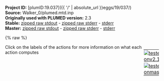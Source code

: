 **Project ID:** [plumID:19.037]({{ '/' | absolute_url }}eggs/19/037/)  
**Source:** Walker_0/plumed.mtd.inp  
**Originally used with PLUMED version:** 2.3  
**Stable:** [zipped raw stdout](plumed.mtd.inp.plumed.stdout.txt.zip) - [zipped raw stderr](plumed.mtd.inp.plumed.stderr.txt.zip) - [stderr](plumed.mtd.inp.plumed.stderr)  
**Master:** [zipped raw stdout](plumed.mtd.inp.plumed_master.stdout.txt.zip) - [zipped raw stderr](plumed.mtd.inp.plumed_master.stderr.txt.zip) - [stderr](plumed.mtd.inp.plumed_master.stderr)  

{% raw %}
<div style="width: 100%; float:left">
<div style="width: 90%; float:left" id="value_details_data/Walker_0/plumed.mtd.inp"> Click on the labels of the actions for more information on what each action computes </div>
<div style="width: 10%; float:left"><table><tr><td style="padding:1px"><a href="plumed.mtd.inp.plumed.stderr"><img src="https://img.shields.io/badge/v2.10-passing-green.svg" alt="tested onv2.10" /></a></td></tr><tr><td style="padding:1px"><a href="plumed.mtd.inp.plumed_master.stderr"><img src="https://img.shields.io/badge/master-passing-green.svg" alt="tested onmaster" /></a></td></tr></table></div></div>
<pre style="width=97%;">
<span class="plumedtooltip" style="color:green">RESTART<span class="right">Activate restart. <a href="https://www.plumed.org/doc-master/user-doc/html/_r_e_s_t_a_r_t.html" style="color:green">More details</a><i></i></span></span>
<br/><span style="color:blue" class="comment"># Units</span>
<span style="display:none;" id="data/Walker_0/plumed.mtd.inp">The RESTART action with label <b></b> calculates something</span><span class="plumedtooltip" style="color:green">UNITS<span class="right">This command sets the internal units for the code. <a href="https://www.plumed.org/doc-master/user-doc/html/_u_n_i_t_s.html" style="color:green">More details</a><i></i></span></span> <span class="plumedtooltip">ENERGY<span class="right">the units of energy<i></i></span></span>=eV <span class="plumedtooltip">LENGTH<span class="right">the units of lengths<i></i></span></span>=A <span class="plumedtooltip">TIME<span class="right">the units of time<i></i></span></span>=ps

<span style="color:blue" class="comment"># CV(s)</span>
<br/><b name="data/Walker_0/plumed.mtd.inpd1" onclick='showPath("data/Walker_0/plumed.mtd.inp","data/Walker_0/plumed.mtd.inpd1","data/Walker_0/plumed.mtd.inpd1","black")'>d1</b><span style="display:none;" id="data/Walker_0/plumed.mtd.inpd1">The DISTANCE action with label <b>d1</b> calculates the following quantities:<table  align="center" frame="void" width="95%" cellpadding="5%"><tr><td width="5%"><b> Quantity </b>  </td><td width="5%"><b> Type </b>  </td><td><b> Description </b> </td></tr><tr><td width="5%">d1</td><td width="5%"><font color="black">scalar</font></td><td>the DISTANCE between this pair of atoms</td></tr></table></span>: <span class="plumedtooltip" style="color:green">DISTANCE<span class="right">Calculate the distance between a pair of atoms. <a href="https://www.plumed.org/doc-master/user-doc/html/_d_i_s_t_a_n_c_e.html" style="color:green">More details</a><i></i></span></span> <span class="plumedtooltip">ATOMS<span class="right">the pair of atom that we are calculating the distance between<i></i></span></span>=9,52
<b name="data/Walker_0/plumed.mtd.inpd2" onclick='showPath("data/Walker_0/plumed.mtd.inp","data/Walker_0/plumed.mtd.inpd2","data/Walker_0/plumed.mtd.inpd2","black")'>d2</b><span style="display:none;" id="data/Walker_0/plumed.mtd.inpd2">The DISTANCE action with label <b>d2</b> calculates the following quantities:<table  align="center" frame="void" width="95%" cellpadding="5%"><tr><td width="5%"><b> Quantity </b>  </td><td width="5%"><b> Type </b>  </td><td><b> Description </b> </td></tr><tr><td width="5%">d2</td><td width="5%"><font color="black">scalar</font></td><td>the DISTANCE between this pair of atoms</td></tr></table></span>: <span class="plumedtooltip" style="color:green">DISTANCE<span class="right">Calculate the distance between a pair of atoms. <a href="https://www.plumed.org/doc-master/user-doc/html/_d_i_s_t_a_n_c_e.html" style="color:green">More details</a><i></i></span></span> <span class="plumedtooltip">ATOMS<span class="right">the pair of atom that we are calculating the distance between<i></i></span></span>=24,67

<b name="data/Walker_0/plumed.mtd.inpv1" onclick='showPath("data/Walker_0/plumed.mtd.inp","data/Walker_0/plumed.mtd.inpv1","data/Walker_0/plumed.mtd.inpv1","black")'>v1</b><span style="display:none;" id="data/Walker_0/plumed.mtd.inpv1">The DISTANCE action with label <b>v1</b> calculates the following quantities:<table  align="center" frame="void" width="95%" cellpadding="5%"><tr><td width="5%"><b> Quantity </b>  </td><td width="5%"><b> Type </b>  </td><td><b> Description </b> </td></tr><tr><td width="5%">v1.x</td><td width="5%"><font color="black">scalar</font></td><td>the x-component of the vector connecting the two atoms</td></tr><tr><td width="5%">v1.y</td><td width="5%"><font color="black">scalar</font></td><td>the y-component of the vector connecting the two atoms</td></tr><tr><td width="5%">v1.z</td><td width="5%"><font color="black">scalar</font></td><td>the z-component of the vector connecting the two atoms</td></tr></table></span>: <span class="plumedtooltip" style="color:green">DISTANCE<span class="right">Calculate the distance between a pair of atoms. <a href="https://www.plumed.org/doc-master/user-doc/html/_d_i_s_t_a_n_c_e.html" style="color:green">More details</a><i></i></span></span> <span class="plumedtooltip">ATOMS<span class="right">the pair of atom that we are calculating the distance between<i></i></span></span>=8,16 <span class="plumedtooltip">COMPONENTS<span class="right"> calculate the x, y and z components of the distance separately and store them as label<i></i></span></span>
<b name="data/Walker_0/plumed.mtd.inpv2" onclick='showPath("data/Walker_0/plumed.mtd.inp","data/Walker_0/plumed.mtd.inpv2","data/Walker_0/plumed.mtd.inpv2","black")'>v2</b><span style="display:none;" id="data/Walker_0/plumed.mtd.inpv2">The DISTANCE action with label <b>v2</b> calculates the following quantities:<table  align="center" frame="void" width="95%" cellpadding="5%"><tr><td width="5%"><b> Quantity </b>  </td><td width="5%"><b> Type </b>  </td><td><b> Description </b> </td></tr><tr><td width="5%">v2.x</td><td width="5%"><font color="black">scalar</font></td><td>the x-component of the vector connecting the two atoms</td></tr><tr><td width="5%">v2.y</td><td width="5%"><font color="black">scalar</font></td><td>the y-component of the vector connecting the two atoms</td></tr><tr><td width="5%">v2.z</td><td width="5%"><font color="black">scalar</font></td><td>the z-component of the vector connecting the two atoms</td></tr></table></span>: <span class="plumedtooltip" style="color:green">DISTANCE<span class="right">Calculate the distance between a pair of atoms. <a href="https://www.plumed.org/doc-master/user-doc/html/_d_i_s_t_a_n_c_e.html" style="color:green">More details</a><i></i></span></span> <span class="plumedtooltip">ATOMS<span class="right">the pair of atom that we are calculating the distance between<i></i></span></span>=21,16 <span class="plumedtooltip">COMPONENTS<span class="right"> calculate the x, y and z components of the distance separately and store them as label<i></i></span></span>
<b name="data/Walker_0/plumed.mtd.inpv3" onclick='showPath("data/Walker_0/plumed.mtd.inp","data/Walker_0/plumed.mtd.inpv3","data/Walker_0/plumed.mtd.inpv3","black")'>v3</b><span style="display:none;" id="data/Walker_0/plumed.mtd.inpv3">The DISTANCE action with label <b>v3</b> calculates the following quantities:<table  align="center" frame="void" width="95%" cellpadding="5%"><tr><td width="5%"><b> Quantity </b>  </td><td width="5%"><b> Type </b>  </td><td><b> Description </b> </td></tr><tr><td width="5%">v3.x</td><td width="5%"><font color="black">scalar</font></td><td>the x-component of the vector connecting the two atoms</td></tr><tr><td width="5%">v3.y</td><td width="5%"><font color="black">scalar</font></td><td>the y-component of the vector connecting the two atoms</td></tr><tr><td width="5%">v3.z</td><td width="5%"><font color="black">scalar</font></td><td>the z-component of the vector connecting the two atoms</td></tr></table></span>: <span class="plumedtooltip" style="color:green">DISTANCE<span class="right">Calculate the distance between a pair of atoms. <a href="https://www.plumed.org/doc-master/user-doc/html/_d_i_s_t_a_n_c_e.html" style="color:green">More details</a><i></i></span></span> <span class="plumedtooltip">ATOMS<span class="right">the pair of atom that we are calculating the distance between<i></i></span></span>=51,59 <span class="plumedtooltip">COMPONENTS<span class="right"> calculate the x, y and z components of the distance separately and store them as label<i></i></span></span>
<b name="data/Walker_0/plumed.mtd.inpv4" onclick='showPath("data/Walker_0/plumed.mtd.inp","data/Walker_0/plumed.mtd.inpv4","data/Walker_0/plumed.mtd.inpv4","black")'>v4</b><span style="display:none;" id="data/Walker_0/plumed.mtd.inpv4">The DISTANCE action with label <b>v4</b> calculates the following quantities:<table  align="center" frame="void" width="95%" cellpadding="5%"><tr><td width="5%"><b> Quantity </b>  </td><td width="5%"><b> Type </b>  </td><td><b> Description </b> </td></tr><tr><td width="5%">v4.x</td><td width="5%"><font color="black">scalar</font></td><td>the x-component of the vector connecting the two atoms</td></tr><tr><td width="5%">v4.y</td><td width="5%"><font color="black">scalar</font></td><td>the y-component of the vector connecting the two atoms</td></tr><tr><td width="5%">v4.z</td><td width="5%"><font color="black">scalar</font></td><td>the z-component of the vector connecting the two atoms</td></tr></table></span>: <span class="plumedtooltip" style="color:green">DISTANCE<span class="right">Calculate the distance between a pair of atoms. <a href="https://www.plumed.org/doc-master/user-doc/html/_d_i_s_t_a_n_c_e.html" style="color:green">More details</a><i></i></span></span> <span class="plumedtooltip">ATOMS<span class="right">the pair of atom that we are calculating the distance between<i></i></span></span>=64,59 <span class="plumedtooltip">COMPONENTS<span class="right"> calculate the x, y and z components of the distance separately and store them as label<i></i></span></span>
<br/><b name="data/Walker_0/plumed.mtd.inpfx" onclick='showPath("data/Walker_0/plumed.mtd.inp","data/Walker_0/plumed.mtd.inpfx","data/Walker_0/plumed.mtd.inpfx","black")'>fx</b><span style="display:none;" id="data/Walker_0/plumed.mtd.inpfx">The MATHEVAL action with label <b>fx</b> calculates the following quantities:<table  align="center" frame="void" width="95%" cellpadding="5%"><tr><td width="5%"><b> Quantity </b>  </td><td width="5%"><b> Type </b>  </td><td><b> Description </b> </td></tr><tr><td width="5%">fx</td><td width="5%"><font color="black">scalar</font></td><td>an arbitrary function</td></tr></table></span>: <span class="plumedtooltip" style="color:green">MATHEVAL<span class="right">An alias to the CUSTOM function that can also be used to calaculate combinations of variables using a custom expression. <a href="https://www.plumed.org/doc-master/user-doc/html/_m_a_t_h_e_v_a_l.html" style="color:green">More details</a><i></i></span></span> <span class="plumedtooltip">ARG<span class="right">the values input to this function<i></i></span></span>=<b name="data/Walker_0/plumed.mtd.inpv1">v1.y</b>,<b name="data/Walker_0/plumed.mtd.inpv1">v1.z</b>,<b name="data/Walker_0/plumed.mtd.inpv2">v2.y</b>,<b name="data/Walker_0/plumed.mtd.inpv2">v2.z</b> <span class="plumedtooltip">VAR<span class="right">the names to give each of the arguments in the function<i></i></span></span>=ay,az,by,bz <span class="plumedtooltip">FUNC<span class="right">the function you wish to evaluate<i></i></span></span>=ay*bz-az*by <span class="plumedtooltip">PERIODIC<span class="right">if the output of your function is periodic then you should specify the periodicity of the function<i></i></span></span>=-24.9215,24.9215
<b name="data/Walker_0/plumed.mtd.inpfy" onclick='showPath("data/Walker_0/plumed.mtd.inp","data/Walker_0/plumed.mtd.inpfy","data/Walker_0/plumed.mtd.inpfy","black")'>fy</b><span style="display:none;" id="data/Walker_0/plumed.mtd.inpfy">The MATHEVAL action with label <b>fy</b> calculates the following quantities:<table  align="center" frame="void" width="95%" cellpadding="5%"><tr><td width="5%"><b> Quantity </b>  </td><td width="5%"><b> Type </b>  </td><td><b> Description </b> </td></tr><tr><td width="5%">fy</td><td width="5%"><font color="black">scalar</font></td><td>an arbitrary function</td></tr></table></span>: <span class="plumedtooltip" style="color:green">MATHEVAL<span class="right">An alias to the CUSTOM function that can also be used to calaculate combinations of variables using a custom expression. <a href="https://www.plumed.org/doc-master/user-doc/html/_m_a_t_h_e_v_a_l.html" style="color:green">More details</a><i></i></span></span> <span class="plumedtooltip">ARG<span class="right">the values input to this function<i></i></span></span>=<b name="data/Walker_0/plumed.mtd.inpv1">v1.x</b>,<b name="data/Walker_0/plumed.mtd.inpv1">v1.z</b>,<b name="data/Walker_0/plumed.mtd.inpv2">v2.x</b>,<b name="data/Walker_0/plumed.mtd.inpv2">v2.z</b> <span class="plumedtooltip">VAR<span class="right">the names to give each of the arguments in the function<i></i></span></span>=ax,az,bx,bz <span class="plumedtooltip">FUNC<span class="right">the function you wish to evaluate<i></i></span></span>=az*bx-ax*bz <span class="plumedtooltip">PERIODIC<span class="right">if the output of your function is periodic then you should specify the periodicity of the function<i></i></span></span>=-24.9215,24.9215
<b name="data/Walker_0/plumed.mtd.inpfz" onclick='showPath("data/Walker_0/plumed.mtd.inp","data/Walker_0/plumed.mtd.inpfz","data/Walker_0/plumed.mtd.inpfz","black")'>fz</b><span style="display:none;" id="data/Walker_0/plumed.mtd.inpfz">The MATHEVAL action with label <b>fz</b> calculates the following quantities:<table  align="center" frame="void" width="95%" cellpadding="5%"><tr><td width="5%"><b> Quantity </b>  </td><td width="5%"><b> Type </b>  </td><td><b> Description </b> </td></tr><tr><td width="5%">fz</td><td width="5%"><font color="black">scalar</font></td><td>an arbitrary function</td></tr></table></span>: <span class="plumedtooltip" style="color:green">MATHEVAL<span class="right">An alias to the CUSTOM function that can also be used to calaculate combinations of variables using a custom expression. <a href="https://www.plumed.org/doc-master/user-doc/html/_m_a_t_h_e_v_a_l.html" style="color:green">More details</a><i></i></span></span> <span class="plumedtooltip">ARG<span class="right">the values input to this function<i></i></span></span>=<b name="data/Walker_0/plumed.mtd.inpv1">v1.x</b>,<b name="data/Walker_0/plumed.mtd.inpv1">v1.y</b>,<b name="data/Walker_0/plumed.mtd.inpv2">v2.x</b>,<b name="data/Walker_0/plumed.mtd.inpv2">v2.y</b> <span class="plumedtooltip">VAR<span class="right">the names to give each of the arguments in the function<i></i></span></span>=ax,ay,bx,by <span class="plumedtooltip">FUNC<span class="right">the function you wish to evaluate<i></i></span></span>=ax*by-ay*bx <span class="plumedtooltip">PERIODIC<span class="right">if the output of your function is periodic then you should specify the periodicity of the function<i></i></span></span>=-24.9215,24.9215

<b name="data/Walker_0/plumed.mtd.inpgx" onclick='showPath("data/Walker_0/plumed.mtd.inp","data/Walker_0/plumed.mtd.inpgx","data/Walker_0/plumed.mtd.inpgx","black")'>gx</b><span style="display:none;" id="data/Walker_0/plumed.mtd.inpgx">The MATHEVAL action with label <b>gx</b> calculates the following quantities:<table  align="center" frame="void" width="95%" cellpadding="5%"><tr><td width="5%"><b> Quantity </b>  </td><td width="5%"><b> Type </b>  </td><td><b> Description </b> </td></tr><tr><td width="5%">gx</td><td width="5%"><font color="black">scalar</font></td><td>an arbitrary function</td></tr></table></span>: <span class="plumedtooltip" style="color:green">MATHEVAL<span class="right">An alias to the CUSTOM function that can also be used to calaculate combinations of variables using a custom expression. <a href="https://www.plumed.org/doc-master/user-doc/html/_m_a_t_h_e_v_a_l.html" style="color:green">More details</a><i></i></span></span> <span class="plumedtooltip">ARG<span class="right">the values input to this function<i></i></span></span>=<b name="data/Walker_0/plumed.mtd.inpv3">v3.y</b>,<b name="data/Walker_0/plumed.mtd.inpv3">v3.z</b>,<b name="data/Walker_0/plumed.mtd.inpv4">v4.y</b>,<b name="data/Walker_0/plumed.mtd.inpv4">v4.z</b> <span class="plumedtooltip">VAR<span class="right">the names to give each of the arguments in the function<i></i></span></span>=ay,az,by,bz <span class="plumedtooltip">FUNC<span class="right">the function you wish to evaluate<i></i></span></span>=ay*bz-az*by <span class="plumedtooltip">PERIODIC<span class="right">if the output of your function is periodic then you should specify the periodicity of the function<i></i></span></span>=-24.9215,24.9215
<b name="data/Walker_0/plumed.mtd.inpgy" onclick='showPath("data/Walker_0/plumed.mtd.inp","data/Walker_0/plumed.mtd.inpgy","data/Walker_0/plumed.mtd.inpgy","black")'>gy</b><span style="display:none;" id="data/Walker_0/plumed.mtd.inpgy">The MATHEVAL action with label <b>gy</b> calculates the following quantities:<table  align="center" frame="void" width="95%" cellpadding="5%"><tr><td width="5%"><b> Quantity </b>  </td><td width="5%"><b> Type </b>  </td><td><b> Description </b> </td></tr><tr><td width="5%">gy</td><td width="5%"><font color="black">scalar</font></td><td>an arbitrary function</td></tr></table></span>: <span class="plumedtooltip" style="color:green">MATHEVAL<span class="right">An alias to the CUSTOM function that can also be used to calaculate combinations of variables using a custom expression. <a href="https://www.plumed.org/doc-master/user-doc/html/_m_a_t_h_e_v_a_l.html" style="color:green">More details</a><i></i></span></span> <span class="plumedtooltip">ARG<span class="right">the values input to this function<i></i></span></span>=<b name="data/Walker_0/plumed.mtd.inpv3">v3.x</b>,<b name="data/Walker_0/plumed.mtd.inpv3">v3.z</b>,<b name="data/Walker_0/plumed.mtd.inpv4">v4.x</b>,<b name="data/Walker_0/plumed.mtd.inpv4">v4.z</b> <span class="plumedtooltip">VAR<span class="right">the names to give each of the arguments in the function<i></i></span></span>=ax,az,bx,bz <span class="plumedtooltip">FUNC<span class="right">the function you wish to evaluate<i></i></span></span>=az*bx-ax*bz <span class="plumedtooltip">PERIODIC<span class="right">if the output of your function is periodic then you should specify the periodicity of the function<i></i></span></span>=-24.9215,24.9215
<b name="data/Walker_0/plumed.mtd.inpgz" onclick='showPath("data/Walker_0/plumed.mtd.inp","data/Walker_0/plumed.mtd.inpgz","data/Walker_0/plumed.mtd.inpgz","black")'>gz</b><span style="display:none;" id="data/Walker_0/plumed.mtd.inpgz">The MATHEVAL action with label <b>gz</b> calculates the following quantities:<table  align="center" frame="void" width="95%" cellpadding="5%"><tr><td width="5%"><b> Quantity </b>  </td><td width="5%"><b> Type </b>  </td><td><b> Description </b> </td></tr><tr><td width="5%">gz</td><td width="5%"><font color="black">scalar</font></td><td>an arbitrary function</td></tr></table></span>: <span class="plumedtooltip" style="color:green">MATHEVAL<span class="right">An alias to the CUSTOM function that can also be used to calaculate combinations of variables using a custom expression. <a href="https://www.plumed.org/doc-master/user-doc/html/_m_a_t_h_e_v_a_l.html" style="color:green">More details</a><i></i></span></span> <span class="plumedtooltip">ARG<span class="right">the values input to this function<i></i></span></span>=<b name="data/Walker_0/plumed.mtd.inpv3">v3.x</b>,<b name="data/Walker_0/plumed.mtd.inpv3">v3.y</b>,<b name="data/Walker_0/plumed.mtd.inpv4">v4.x</b>,<b name="data/Walker_0/plumed.mtd.inpv4">v4.y</b> <span class="plumedtooltip">VAR<span class="right">the names to give each of the arguments in the function<i></i></span></span>=ax,ay,bx,by <span class="plumedtooltip">FUNC<span class="right">the function you wish to evaluate<i></i></span></span>=ax*by-ay*bx <span class="plumedtooltip">PERIODIC<span class="right">if the output of your function is periodic then you should specify the periodicity of the function<i></i></span></span>=-24.9215,24.9215

<span class="plumedtooltip" style="color:green">MATHEVAL<span class="right">An alias to the CUSTOM function that can also be used to calaculate combinations of variables using a custom expression. <a href="https://www.plumed.org/doc-master/user-doc/html/_m_a_t_h_e_v_a_l.html" style="color:green">More details</a><i></i></span></span> ...
<span class="plumedtooltip">LABEL<span class="right">a label for the action so that its output can be referenced in the input to other actions<i></i></span></span>=<b name="data/Walker_0/plumed.mtd.inptheta" onclick='showPath("data/Walker_0/plumed.mtd.inp","data/Walker_0/plumed.mtd.inptheta","data/Walker_0/plumed.mtd.inptheta","black")'>theta</b><span style="display:none;" id="data/Walker_0/plumed.mtd.inptheta">The MATHEVAL action with label <b>theta</b> calculates the following quantities:<table  align="center" frame="void" width="95%" cellpadding="5%"><tr><td width="5%"><b> Quantity </b>  </td><td width="5%"><b> Type </b>  </td><td><b> Description </b> </td></tr><tr><td width="5%">theta</td><td width="5%"><font color="black">scalar</font></td><td>an arbitrary function</td></tr></table></span>
<span class="plumedtooltip">ARG<span class="right">the values input to this function<i></i></span></span>=<b name="data/Walker_0/plumed.mtd.inpfx">fx</b>,<b name="data/Walker_0/plumed.mtd.inpfy">fy</b>,<b name="data/Walker_0/plumed.mtd.inpfz">fz</b>,<b name="data/Walker_0/plumed.mtd.inpgx">gx</b>,<b name="data/Walker_0/plumed.mtd.inpgy">gy</b>,<b name="data/Walker_0/plumed.mtd.inpgz">gz</b>
<span class="plumedtooltip">VAR<span class="right">the names to give each of the arguments in the function<i></i></span></span>=ax,ay,az,bx,by,bz
<span class="plumedtooltip">FUNC<span class="right">the function you wish to evaluate<i></i></span></span>=(ax*bx+ay*by+az*bz)/sqrt((ax*ax+ay*ay+az*az)*(bx*bx+by*by+bz*bz))
<span class="plumedtooltip">PERIODIC<span class="right">if the output of your function is periodic then you should specify the periodicity of the function<i></i></span></span>=-2,2
... MATHEVAL
<br/><span style="color:blue" class="comment"># Walls</span>
<b name="data/Walker_0/plumed.mtd.inpuwall1" onclick='showPath("data/Walker_0/plumed.mtd.inp","data/Walker_0/plumed.mtd.inpuwall1","data/Walker_0/plumed.mtd.inpuwall1","black")'>uwall1</b><span style="display:none;" id="data/Walker_0/plumed.mtd.inpuwall1">The UPPER_WALLS action with label <b>uwall1</b> calculates the following quantities:<table  align="center" frame="void" width="95%" cellpadding="5%"><tr><td width="5%"><b> Quantity </b>  </td><td width="5%"><b> Type </b>  </td><td><b> Description </b> </td></tr><tr><td width="5%">uwall1.bias</td><td width="5%"><font color="black">scalar</font></td><td>the instantaneous value of the bias potential</td></tr><tr><td width="5%">uwall1.force2</td><td width="5%"><font color="black">scalar</font></td><td>the instantaneous value of the squared force due to this bias potential</td></tr></table></span>: <span class="plumedtooltip" style="color:green">UPPER_WALLS<span class="right">Defines a wall for the value of one or more collective variables, <a href="https://www.plumed.org/doc-master/user-doc/html/_u_p_p_e_r__w_a_l_l_s.html" style="color:green">More details</a><i></i></span></span> <span class="plumedtooltip">ARG<span class="right">the arguments on which the bias is acting<i></i></span></span>=<b name="data/Walker_0/plumed.mtd.inpd1">d1</b> <span class="plumedtooltip">AT<span class="right">the positions of the wall<i></i></span></span>=22.0 <span class="plumedtooltip">KAPPA<span class="right">the force constant for the wall<i></i></span></span>=1000 <span class="plumedtooltip">EXP<span class="right"> the powers for the walls<i></i></span></span>=2 <span class="plumedtooltip">EPS<span class="right"> the values for s_i in the expression for a wall<i></i></span></span>=1 <span class="plumedtooltip">OFFSET<span class="right"> the offset for the start of the wall<i></i></span></span>=0
<b name="data/Walker_0/plumed.mtd.inpuwall2" onclick='showPath("data/Walker_0/plumed.mtd.inp","data/Walker_0/plumed.mtd.inpuwall2","data/Walker_0/plumed.mtd.inpuwall2","black")'>uwall2</b><span style="display:none;" id="data/Walker_0/plumed.mtd.inpuwall2">The UPPER_WALLS action with label <b>uwall2</b> calculates the following quantities:<table  align="center" frame="void" width="95%" cellpadding="5%"><tr><td width="5%"><b> Quantity </b>  </td><td width="5%"><b> Type </b>  </td><td><b> Description </b> </td></tr><tr><td width="5%">uwall2.bias</td><td width="5%"><font color="black">scalar</font></td><td>the instantaneous value of the bias potential</td></tr><tr><td width="5%">uwall2.force2</td><td width="5%"><font color="black">scalar</font></td><td>the instantaneous value of the squared force due to this bias potential</td></tr></table></span>: <span class="plumedtooltip" style="color:green">UPPER_WALLS<span class="right">Defines a wall for the value of one or more collective variables, <a href="https://www.plumed.org/doc-master/user-doc/html/_u_p_p_e_r__w_a_l_l_s.html" style="color:green">More details</a><i></i></span></span> <span class="plumedtooltip">ARG<span class="right">the arguments on which the bias is acting<i></i></span></span>=<b name="data/Walker_0/plumed.mtd.inpd2">d2</b> <span class="plumedtooltip">AT<span class="right">the positions of the wall<i></i></span></span>=22.0 <span class="plumedtooltip">KAPPA<span class="right">the force constant for the wall<i></i></span></span>=1000 <span class="plumedtooltip">EXP<span class="right"> the powers for the walls<i></i></span></span>=2 <span class="plumedtooltip">EPS<span class="right"> the values for s_i in the expression for a wall<i></i></span></span>=1 <span class="plumedtooltip">OFFSET<span class="right"> the offset for the start of the wall<i></i></span></span>=0

<span style="color:blue" class="comment"># Metadynamics</span>
<span id="data/Walker_0/plumed.mtd.inpdefmtd_short"><span class="plumedtooltip" style="color:green">METAD<span class="right">Used to performed metadynamics on one or more collective variables. This action has <a class="toggler" href='javascript:;' onclick='toggleDisplay("data/Walker_0/plumed.mtd.inpdefmtd");'>hidden defaults</a>. <a href="https://www.plumed.org/doc-master/user-doc/html/_m_e_t_a_d.html">More details</a><i></i></span></span> ...
  <span class="plumedtooltip">LABEL<span class="right">a label for the action so that its output can be referenced in the input to other actions<i></i></span></span>=<b name="data/Walker_0/plumed.mtd.inpmtd" onclick='showPath("data/Walker_0/plumed.mtd.inp","data/Walker_0/plumed.mtd.inpmtd","data/Walker_0/plumed.mtd.inpmtd","black")'>mtd</b><span style="display:none;" id="data/Walker_0/plumed.mtd.inpmtd">The METAD action with label <b>mtd</b> calculates the following quantities:<table  align="center" frame="void" width="95%" cellpadding="5%"><tr><td width="5%"><b> Quantity </b>  </td><td width="5%"><b> Type </b>  </td><td><b> Description </b> </td></tr><tr><td width="5%">mtd.bias</td><td width="5%"><font color="black">scalar</font></td><td>the instantaneous value of the bias potential</td></tr></table></span>
  <span class="plumedtooltip">ARG<span class="right">the labels of the scalars on which the bias will act<i></i></span></span>=<b name="data/Walker_0/plumed.mtd.inpd1">d1</b>,<b name="data/Walker_0/plumed.mtd.inpd2">d2</b>,<b name="data/Walker_0/plumed.mtd.inptheta">theta</b>
  <span class="plumedtooltip">SIGMA<span class="right">the widths of the Gaussian hills<i></i></span></span>=0.2,0.2,0.05
  <span class="plumedtooltip">PACE<span class="right">the frequency for hill addition<i></i></span></span>=1000
  <span class="plumedtooltip">HEIGHT<span class="right">the heights of the Gaussian hills<i></i></span></span>=0.026
  <span class="plumedtooltip">BIASFACTOR<span class="right">use well tempered metadynamics and use this bias factor<i></i></span></span>=5 <span class="plumedtooltip">TEMP<span class="right">the system temperature - this is only needed if you are doing well-tempered metadynamics<i></i></span></span>=300
  <span class="plumedtooltip">WALKERS_DIR<span class="right">shared directory with the hills files from all the walkers<i></i></span></span>=<b name="data/Walker_0/plumed.mtd.inp">../HILLS_DIR</b> 
  <span class="plumedtooltip">WALKERS_RSTRIDE<span class="right">stride for reading hills files<i></i></span></span>=500 
  <span class="plumedtooltip">WALKERS_N<span class="right">number of walkers<i></i></span></span>=2
  <span class="plumedtooltip">WALKERS_ID<span class="right">walker id<i></i></span></span>=0
... METAD
</span><span id="data/Walker_0/plumed.mtd.inpdefmtd_long" style="display:none;"><span class="plumedtooltip" style="color:green">METAD<span class="right">Used to performed metadynamics on one or more collective variables. This action uses the <a class="toggler" href='javascript:;' onclick='toggleDisplay("data/Walker_0/plumed.mtd.inpdefmtd");'>defaults shown here</a>. <a href="https://www.plumed.org/doc-master/user-doc/html/_m_e_t_a_d.html">More details</a><i></i></span></span> ...
  <span class="plumedtooltip">LABEL<span class="right">a label for the action so that its output can be referenced in the input to other actions<i></i></span></span>=<b name="data/Walker_0/plumed.mtd.inpmtd" onclick='showPath("data/Walker_0/plumed.mtd.inp","data/Walker_0/plumed.mtd.inpmtd","data/Walker_0/plumed.mtd.inpmtd","black")'>mtd</b>
  <span class="plumedtooltip">ARG<span class="right">the labels of the scalars on which the bias will act<i></i></span></span>=<b name="data/Walker_0/plumed.mtd.inpd1">d1</b>,<b name="data/Walker_0/plumed.mtd.inpd2">d2</b>,<b name="data/Walker_0/plumed.mtd.inptheta">theta</b>
  <span class="plumedtooltip">SIGMA<span class="right">the widths of the Gaussian hills<i></i></span></span>=0.2,0.2,0.05
  <span class="plumedtooltip">PACE<span class="right">the frequency for hill addition<i></i></span></span>=1000
  <span class="plumedtooltip">HEIGHT<span class="right">the heights of the Gaussian hills<i></i></span></span>=0.026
  <span class="plumedtooltip">BIASFACTOR<span class="right">use well tempered metadynamics and use this bias factor<i></i></span></span>=5 <span class="plumedtooltip">TEMP<span class="right">the system temperature - this is only needed if you are doing well-tempered metadynamics<i></i></span></span>=300
  <span class="plumedtooltip">WALKERS_DIR<span class="right">shared directory with the hills files from all the walkers<i></i></span></span>=<b name="data/Walker_0/plumed.mtd.inp">../HILLS_DIR</b> 
  <span class="plumedtooltip">WALKERS_RSTRIDE<span class="right">stride for reading hills files<i></i></span></span>=500 
  <span class="plumedtooltip">WALKERS_N<span class="right">number of walkers<i></i></span></span>=2
  <span class="plumedtooltip">WALKERS_ID<span class="right">walker id<i></i></span></span>=0
 <span class="plumedtooltip">FILE<span class="right"> a file in which the list of added hills is stored<i></i></span></span>=HILLS
... METAD
</span><br/><span style="color:blue" class="comment"># Print CV</span>
<span class="plumedtooltip" style="color:green">PRINT<span class="right">Print quantities to a file. <a href="https://www.plumed.org/doc-master/user-doc/html/_p_r_i_n_t.html" style="color:green">More details</a><i></i></span></span> <span class="plumedtooltip">ARG<span class="right">the labels of the values that you would like to print to the file<i></i></span></span>=<b name="data/Walker_0/plumed.mtd.inpd1">d1</b>,<b name="data/Walker_0/plumed.mtd.inpd2">d2</b>,<b name="data/Walker_0/plumed.mtd.inptheta">theta</b>,<b name="data/Walker_0/plumed.mtd.inpuwall1">uwall1.bias</b>,<b name="data/Walker_0/plumed.mtd.inpuwall2">uwall2.bias</b> <span class="plumedtooltip">FILE<span class="right">the name of the file on which to output these quantities<i></i></span></span>=COLVAR <span class="plumedtooltip">STRIDE<span class="right"> the frequency with which the quantities of interest should be output<i></i></span></span>=1
<span class="plumedtooltip" style="color:green">FLUSH<span class="right">This command instructs plumed to flush all the open files with a user specified frequency. <a href="https://www.plumed.org/doc-master/user-doc/html/_f_l_u_s_h.html" style="color:green">More details</a><i></i></span></span> <span class="plumedtooltip">STRIDE<span class="right">the frequency with which all the open files should be flushed<i></i></span></span>=1000
</pre>
{% endraw %}
